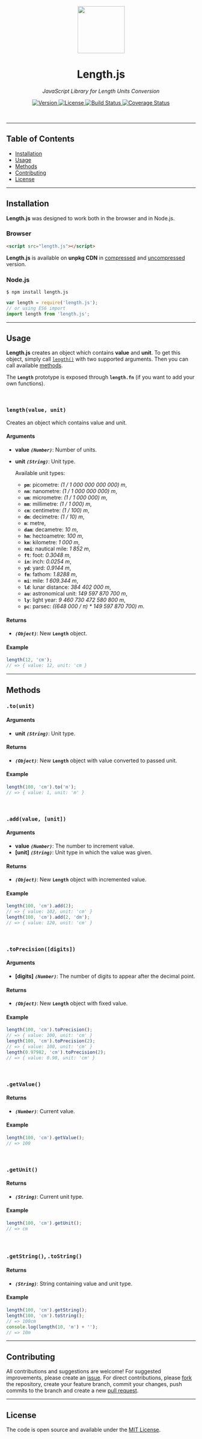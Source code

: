 <div align="center">
  <a href="https://github.com/appalaszynski/length.js">
    <img src="https://user-images.githubusercontent.com/35331661/42526556-6ea55d0e-8476-11e8-8a32-e552ec5c0497.png" height="125px">
  </a>
  <h1>Length.js</h1>
  <p>
    <em>JavaScript Library for Length Units Conversion</em>
  </p>
  <p>
    <a href="https://www.npmjs.com/package/length.js">
      <img src="https://img.shields.io/npm/v/length.js.svg" alt="Version" />
    </a>
    <a href="https://github.com/appalaszynski/length.js/blob/master/LICENSE">
      <img src="https://img.shields.io/npm/l/length.js.svg" alt="License" />
    </a>
    <a href="https://travis-ci.org/appalaszynski/length.js">
      <img src="https://travis-ci.org/appalaszynski/length.js.svg?branch=master" alt="Build Status" />
    </a>
    <a href="https://coveralls.io/github/appalaszynski/length.js">
      <img src="https://coveralls.io/repos/github/appalaszynski/length.js/badge.svg?branch=master" alt="Coverage Status" />
    </a>
  </p>
  <br>
</div>

---

## Table of Contents

- [Installation](#installation)
- [Usage](#usage)
- [Methods](#methods)
- [Contributing](#contributing)
- [License](#license)

---

## Installation

**Length.js** was designed to work both in the browser and in Node.js.

### Browser

```html
<script src="length.js"></script>
```

**Length.js** is available on **unpkg CDN** in [compressed](https://unpkg.com/length.js/min/length.min.js) and [uncompressed](https://unpkg.com/length.js) version.

### Node.js

```shell
$ npm install length.js
```

```javascript
var length = require('length.js');
// or using ES6 import
import length from 'length.js';
```

---

## Usage

**Length.js** creates an object which contains **value** and **unit**.
To get this object, simply call [``length()``](#lengthvalue-unit) with two supported arguments. Then you can call available [methods](#methods).  
  
The **``Length``** prototype is exposed through **``length.fn``** (if you want to add your own functions).

<br>

### ``length(value, unit)``

Creates an object which contains value and unit.

#### Arguments
* **value** _**``(Number)``**_: Number of units.
* **unit** _**``(String)``**_: Unit type.  
  
  Available unit types: 
  * **``pm``**: picometre: _(1 / 1 000 000 000 000) m_,
  * **``nm``**: nanometre: _(1 / 1 000 000 000) m_,
  * **``um``**: micrometre: _(1 / 1 000 000) m_,
  * **``mm``**: millimetre: _(1 / 1 000) m_,
  * **``cm``**: centimetre: _(1 / 100) m_,
  * **``dm``**: decimetre: _(1 / 10) m_,
  * **``m``**: metre,
  * **``dam``**: decametre: _10 m_,
  * **``hm``**: hectoametre: _100 m_,
  * **``km``**: kilometre: _1 000 m_,
  * **``nmi``**: nautical mile: _1 852 m_,
  * **``ft``**: foot: _0.3048 m_,
  * **``in``**: inch: _0.0254 m_,
  * **``yd``**: yard: _0.9144 m_,
  * **``fm``**: fathom: _1.8288 m_,
  * **``mi``**: mile: _1 609.344 m_,
  * **``ld``**: lunar distance: _384 402 000 m_,
  * **``au``**: astronomical unit: _149 597 870 700 m_,
  * **``ly``**: light year: _9 460 730 472 580 800 m_,
  * **``pc``**: parsec: _((648 000 / π) * 149 597 870 700) m_.

#### Returns
* _**``(Object)``**_: New **``Length``** object.

#### Example
```javascript
length(12, 'cm');
// => { value: 12, unit: 'cm }
```

---

## Methods

### ``.to(unit)``

#### Arguments
* **unit** _**``(String)``**_: Unit type.

#### Returns
* _**``(Object)``**_: New **``Length``** object with value converted to passed unit.

#### Example
```javascript
length(100, 'cm').to('m');
// => { value: 1, unit: 'm' }
```
 
<br>

### ``.add(value, [unit])``

#### Arguments
* **value** _**``(Number)``**_: The number to increment value.
* **[unit]** _**``(String)``**_: Unit type in which the value was given.

#### Returns
* _**``(Object)``**_: New **``Length``** object with incremented value.

#### Example
```javascript
length(100, 'cm').add(2);
// => { value: 102, unit: 'cm' }
length(100, 'cm').add(2, 'dm');
// => { value: 120, unit: 'cm' }
```

<br>

### ``.toPrecision([digits])``

#### Arguments
* **[digits]** _**``(Number)``**_: The number of digits to appear after the decimal point.

#### Returns
* _**``(Object)``**_: New **``Length``** object with fixed value.

#### Example
```javascript
length(100, 'cm').toPrecision();
// => { value: 100, unit: 'cm' }
length(100, 'cm').toPrecision(2);
// => { value: 100, unit: 'cm' }
length(0.97982, 'cm').toPrecision(2);
// => { value: 0.98, unit: 'cm' }
```

<br>

### ``.getValue()``

#### Returns
* _**``(Number)``**_: Current value.

#### Example
```javascript
length(100, 'cm').getValue();
// => 100
```

<br>

### ``.getUnit()``

#### Returns
* _**``(String)``**_: Current unit type.

#### Example
```javascript
length(100, 'cm').getUnit();
// => cm
```

<br>

### ``.getString()``, ``.toString()``

#### Returns
* _**``(String)``**_: String containing value and unit type.

#### Example
```javascript
length(100, 'cm').getString();
length(100, 'cm').toString();
// => 100cm
console.log(length(10, 'm') + '');
// => 10m
```

---

## Contributing

All contributions and suggestions are welcome! For suggested improvements, please create an [issue](https://github.com/appalaszynski/length.js/issues). For direct contributions, please [fork](https://github.com/appalaszynski/length.js/fork) the repository, create your feature branch, commit your changes, push commits to the branch and create a new [pull request](https://github.com/appalaszynski/length.js/pulls).

---

## License

The code is open source and available under the [MIT License](https://github.com/appalaszynski/length.js/blob/master/LICENSE).
